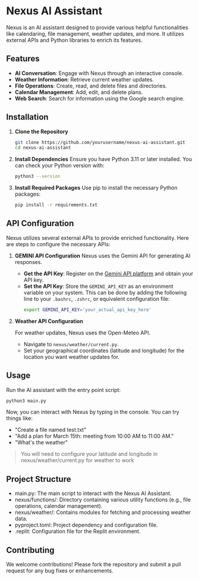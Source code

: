 # Nexus AI Assistant

Nexus is an AI assistant designed to provide various helpful functionalities like calendaring, file management, weather updates, and more. It utilizes external APIs and Python libraries to enrich its features.

## Features

- **AI Conversation**: Engage with Nexus through an interactive console.
- **Weather Information**: Retrieve current weather updates.
- **File Operations**: Create, read, and delete files and directories.
- **Calendar Management**: Add, edit, and delete plans.
- **Web Search**: Search for information using the Google search engine.

## Installation

1. **Clone the Repository**
   ```bash
   git clone https://github.com/yourusername/nexus-ai-assistant.git
   cd nexus-ai-assistant
   ```

2. **Install Dependencies**
   Ensure you have Python 3.11 or later installed. You can check your Python version with:
   ```bash
   python3 --version
   ```
3. **Install Required Packages**
   Use pip to install the necessary Python packages:
   ```bash
   pip install -r requirements.txt
   ```

## API Configuration

Nexus utilizes several external APIs to provide enriched functionality. Here are steps to configure the necessary APIs:

1. **GEMINI API Configuration**
   Nexus uses the Gemini API for generating AI responses.
   - **Get the API Key**: Register on the <a href="https://aistudio.google.com/apikey" target="_blank">Gemini API platform</a>  and obtain your API key.
   - **Set the API Key**: Store the `GEMINI_API_KEY` as an environment variable on your system. This can be done by adding the following line to your `.bashrc`, `.zshrc`, or equivalent configuration file:
     ```bash
     export GEMINI_API_KEY='your_actual_api_key_here'
     ```

2. **Weather API Configuration**

   For weather updates, Nexus uses the Open-Meteo API.

   - Navigate to `nexus/weather/current.py`.
   - Set your geographical coordinates (latitude and longitude) for the location you want weather updates for.



## Usage
Run the AI assistant with the entry point script:
```bash
python3 main.py
```

Now, you can interact with Nexus by typing in the console. You can try things like:
* "Create a file named test.txt"
* "Add a plan for March 15th: meeting from 10:00 AM to 11:00 AM."
* "What's the weather"
> You will need to configure your latitude and longitude in nexus/weather/current.py for weather to work

## Project Structure
* main.py: The main script to interact with the Nexus AI Assistant.
* nexus/functions/: Directory containing various utility functions (e.g., file operations, calendar management).
* nexus/weather/: Contains modules for fetching and processing weather data.
* pyproject.toml: Project dependency and configuration file.
* .replit: Configuration file for the Replit environment.

## Contributing
We welcome contributions! Please fork the repository and submit a pull request for any bug fixes or enhancements.


